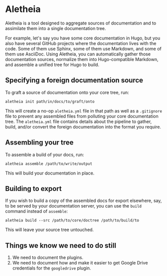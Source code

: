# Aletheia

Aletheia is a tool designed to aggregate sources of documentation and to assimilate them into a single documentation
tree.

For example, let's say you have some core documentation in Hugo, but you also have several GitHub projects where the
documentation lives with the code. Some of them use Sphinx, some of them use Markdown, and some of them use AsciiDoc.
Using Aletheia, you can automatically gather those documentation sources, normalize them into Hugo-compatible Markdown,
and assemble a unified tree for Hugo to build.

## Specifying a foreign documentation source

To graft a source of documentation onto your core tree, run:

```
aletheia init path/in/docs/to/graft/onto
```

This will create a no-op `aletheia.yml` file in that path as well as a `.gitignore` file to prevent any assembled
files from polluting your core documentation tree.  The `aletheia.yml` file contains details about the pipeline to
gather, build, and/or convert the foreign documentation into the format you require.

## Assembling your tree

To assemble a build of your docs, run:

```
aletheia assemble /path/to/write/output
```

This will build your documentation in place.

## Building to export

If you wish to build a copy of the assembled docs for export elsewhere, say, to be served by your documentation server,
you can use the `build` command instead of `assemble`:

```
aletheia build --src /path/to/core/doctree /path/to/build/to
```

This will leave your source tree untouched.

## Things we know we need to do still

1. We need to document the plugins.
2. We need to document how and make it easier to get Google Drive credentials for the `googledrive` plugin.
